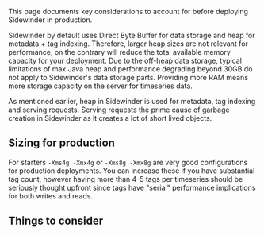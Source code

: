 This page documents key considerations to account for before deploying Sidewinder in production.

Sidewinder by default uses Direct Byte Buffer for data storage and heap for metadata + tag indexing. Therefore, larger heap sizes are not relevant for performance, on the contrary will reduce the total available memory capacity for your deployment. Due to the off-heap data storage, typical limitations of max Java heap and performance degrading beyond 30GB do not apply to Sidewinder's data storage parts. Providing more RAM means more storage capacity on the server for timeseries data.

As mentioned earlier, heap in Sidewinder is used for metadata, tag indexing and serving requests. Serving requests the prime cause of garbage creation in Sidewinder as it creates a lot of short lived objects.

## Sizing for production
For starters ```-Xms4g -Xmx4g``` or ```-Xms8g -Xmx8g``` are very good configurations for production deployments. You can increase these if you have substantial tag count, however having more than 4-5 tags per timeseries should be seriously thought upfront since tags have "serial" performance implications for both writes and reads.

## Things to consider
